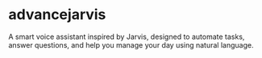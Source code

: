 # advancejarvis
A smart voice assistant inspired by Jarvis, designed to automate tasks, answer questions, and help you manage your day using natural language.

